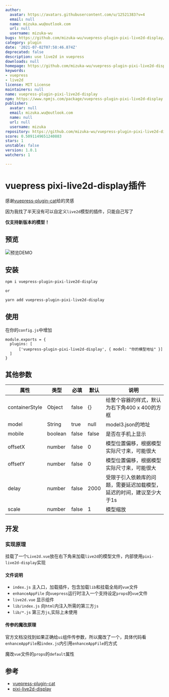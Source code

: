 ```yaml
---
author:
  avatar: https://avatars.githubusercontent.com/u/12521383?v=4
  email: null
  name: mizuka.wu@outlook.com
  url: null
  username: mizuka-wu
bugs: https://github.com/mizuka-wu/vuepress-plugin-pixi-live2d-display/issues
category: plugin
date: '2021-07-02T07:58:46.874Z'
deprecated: false
description: use live2d in vuepress
downloads: null
homepage: https://github.com/mizuka-wu/vuepress-plugin-pixi-live2d-display#readme
keywords:
- vuepress
- live2d
license: MIT License
maintainers: null
name: vuepress-plugin-pixi-live2d-display
npm: https://www.npmjs.com/package/vuepress-plugin-pixi-live2d-display
publisher:
  avatar: null
  email: mizuka.wu@outlook.com
  name: null
  url: null
  username: mizuka
repository: https://github.com/mizuka-wu/vuepress-plugin-pixi-live2d-display
score: 0.5091149651240883
stars: 1
unstable: false
version: 1.0.1
watchers: 1

---
```


# vuepress pixi-live2d-display插件

感谢[vuepress-plugin-cat](https://github.com/QiShaoXuan/vuepress-plugin-cat/blob/master/cat.vue)给的灵感

因为我找了半天没有可以自定义`live2d`模型的插件，只能自己写了

**仅支持新版本的模型！**

## 预览
![预览DEMO](./demo.jpg)

## 安装
```bash
npm i vuepress-plugin-pixi-live2d-display

or

yarn add vuepress-plugin-pixi-live2d-display
```

## 使用
在你的`config.js`中增加
```
module.exports = {
  plugins: [
      ['vuepress-plugin-pixi-live2d-display', { model: "你的模型地址" }]
  ]
}
```

## 其他参数
| 属性           | 类型    | 必填  | 默认  | 说明                                                                 |
|----------------|---------|-------|-------|----------------------------------------------------------------------|
| containerStyle | Object  | false | {}    | 给整个容器的样式，默认为右下角400 x 400的方框                        |
| model          | String  | true  | null  | model3.json的地址                                                    |
| mobile         | boolean | false | false | 是否在手机上显示                                                     |
| offsetX        | number  | false | 0     | 模型位置偏移，根据模型实际尺寸来，可能很大                           |
| offsetY        | number  | false | 0     | 模型位置偏移，根据模型实际尺寸来，可能很大                           |
| delay          | number  | false | 2000  | 受限于引入依赖库的问题，需要延迟加载模型，延迟的时间，建议至少大于1s |
| scale          | number  | false | 1     | 模型缩放                                                             |

## 开发
### 实现原理
挂载了一个`Live2d.vue`放在右下角来加载`live2d`的模型文件，内部使用`pixi-live2d-display`实现

#### 文件说明
- `index.js` 主入口，加载插件，包含加载`lib`和挂载全局的`vue`文件
- `enhanceAppFile` 向`vuepress`运行时注入一个支持设定`props`的`vue`文件
- `live2d.vue` 显示组件
- `lib/index.js` 向`html`内注入所需的第三方`js`
- `lib/*.js` 第三方`js`,实际上未使用

#### 传参的魔改原理
官方文档没找到如果正确给`ui`组件传参数，所以魔改了一个，具体代码看`enhanceAppFile`和`index.js`内引用`enhanceAppFile`的方式

魔改`vue`文件的`props`的`default`属性
## 参考
- [vuepress-plugin-cat](https://github.com/QiShaoXuan/vuepress-plugin-cat/blob/master/cat.vue)
- [pixi-live2d-display](https://github.com/guansss/pixi-live2d-display/blob/master/README.zh.md)

